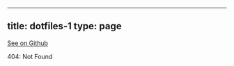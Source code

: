 
---
title: dotfiles-1
type: page
---

[See on Github](https://github.com/jakeroggenbuck/dotfiles-1/)

404: Not Found